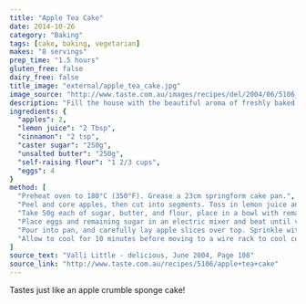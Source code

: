 ```yaml
---
title: "Apple Tea Cake"
date: 2014-10-26
category: "Baking"
tags: [cake, baking, vegetarian]
makes: "8 servings"
prep_time: "1.5 hours"
gluten_free: false
dairy_free: false
title_image: "external/apple_tea_cake.jpg"
image_source: "http://www.taste.com.au/images/recipes/del/2004/06/5106_l.jpg"
description: "Fill the house with the beautiful aroma of freshly baked apple tea cake, then slice and enjoy!"
ingredients: {
  "apples": 2,
  "lemon juice": "2 Tbsp",
  "cinnamon": "2 tsp",
  "caster sugar": "250g",
  "unsalted butter": "250g",
  "self-raising flour": "1 2/3 cups",
  "eggs": 4
}
method: [
  "Preheat oven to 180°C (350°F). Grease a 23cm springform cake pan.",
  "Peel and core apples, then cut into segments. Toss in lemon juice and half the cinnamon, then set aside.",
  "Take 50g each of sugar, butter, and flour, place in a bowl with remaining cinnamon and rub together with your fingertips.",
  "Place eggs and remaining sugar in an electric mixer and beat until very light and fluffy. Melt remaining butter and pour into egg mixture. Sift in remaining flour, then fold in carefully until combined.",
  "Pour into pan, and carefully lay apple slices over top. Sprinkle with crumble mixture and bake for 50 minutes or until a skewer inserted into centre comes out clean.",
  "Allow to cool for 10 minutes before moving to a wire rack to cool completely."
]
source_text: "Valli Little - delicious, June 2004, Page 108"
source_link: "http://www.taste.com.au/recipes/5106/apple+tea+cake"
---
```

Tastes just like an apple crumble sponge cake!
